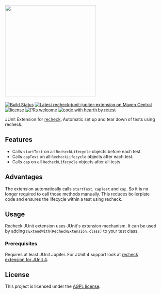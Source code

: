 # <a href="https://retest.dev"><img src="https://assets.retest.org/retest/ci/logos/recheck-screen.svg" width="300"/></a>

[![Build Status](https://travis-ci.com/retest/recheck-junit-jupiter-extension.svg?branch=master)](https://travis-ci.com/retest/recheck-junit-jupiter-extension)
[![Latest recheck-junit-jupiter-extension on Maven Central](https://maven-badges.herokuapp.com/maven-central/de.retest/recheck-junit-jupiter-extension/badge.svg?style=flat)](https://mvnrepository.com/artifact/de.retest/recheck-junit-jupiter-extension)
[![license](https://img.shields.io/badge/license-AGPL-brightgreen.svg)](https://github.com/retest/recheck-junit-jupiter-extension/blob/master/LICENSE)
[![PRs welcome](https://img.shields.io/badge/PRs-welcome-ff69b4.svg)](https://github.com/retest/recheck-junit-jupiter-extension/issues?q=is%3Aissue+is%3Aopen+label%3A%22help+wanted%22)
[![code with hearth by retest](https://img.shields.io/badge/%3C%2F%3E%20with%20%E2%99%A5%20by-retest-C1D82F.svg)](https://retest.de/)

JUnit Extension for [recheck](https://github.com/retest/recheck). Automatic set up and tear down of tests using recheck.

## Features

* Calls `startTest` on all `RecheckLifecycle` objects before each test.
* Calls `capTest` on all `RecheckLifecycle` objects after each test.
* Calls `cap` on all `RecheckLifecycle` objects after all tests.

## Advantages

The extension automatically calls `startTest`, `capTest` and `cap`. So it is no longer required to call those methods manually. This reduces boilerplate code and ensures the lifecycle within a test using recheck.

## Usage

Recheck JUnit extension uses JUnit's extension mechanism. It can be used by adding `@ExtendWith(RecheckExtension.class)` to your test class.

### Prerequisites

Requires at least JUnit Jupiter. For JUnit 4 support look at [recheck extension for JUnit 4](https://github.com/retest/recheck-junit-4-extension).

## License

This project is licensed under the [AGPL license](LICENSE).
